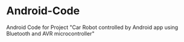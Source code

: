 # Android-Code
Android Code for Project "Car Robot controlled by Android app using Bluetooth and AVR microcontroller"
